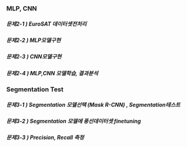 ### MLP, CNN 
##### 문제2-1 ) EuroSAT 데이터셋전처리 

##### 문제2-2 ) MLP모델구현 

##### 문제2-3 ) CNN모델구현

##### 문제2-4 ) MLP,CNN 모델학습, 결과분석


### Segmentation Test

##### 문제3-1 ) Segmentation 모델선택 (Mask R-CNN) , Segmentation테스트 

##### 문제3-2 ) Segmentation 모델에 풍선데이터셋 finetuning 

##### 문제3-3 ) Precision, Recall 측정 
